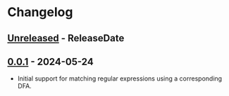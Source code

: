 # Changelog

<!-- next-header -->

## [Unreleased] - ReleaseDate

## [0.0.1] - 2024-05-24
- Initial support for matching regular expressions using a corresponding DFA.

<!-- next-url -->

[unreleased]: https://github.com/mrvillage/dfa-regex/compare/v0.0.1...HEAD

[0.0.1]: https://github.com/mrvillage/dfa-regex/compare/v0.0.0...v0.0.1
